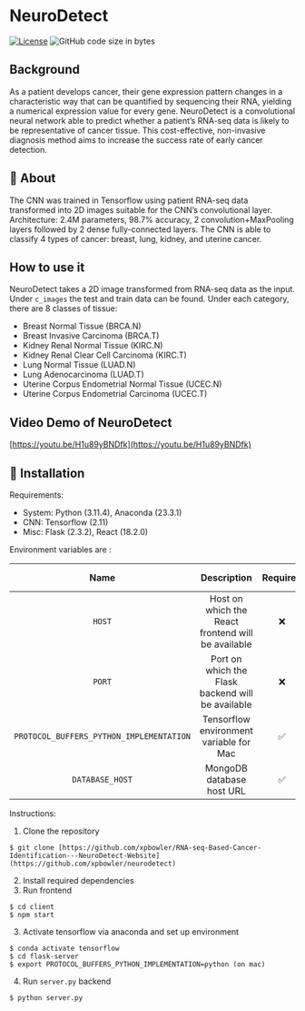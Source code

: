 # NeuroDetect

[![License](https://img.shields.io/badge/license-MIT-green)](LICENSE.md)
![GitHub code size in bytes](https://img.shields.io/github/languages/code-size/xpbowler/RNA-seq-Based-Cancer-Identification---NeuroDetect-Website.svg)

## Background

As a patient develops cancer, their gene expression pattern changes in a characteristic way that can be quantified by sequencing their RNA, yielding a numerical expression value for every gene. NeuroDetect is a convolutional neural network able to predict whether a patient’s RNA-seq data is likely to be representative of cancer tissue. This cost-effective, non-invasive diagnosis method aims to increase the success rate of early cancer detection.

## 🌿 About

The CNN was trained in Tensorflow using patient RNA-seq data transformed into 2D images suitable for the CNN’s convolutional layer. Architecture: 2.4M parameters, 98.7% accuracy, 2 convolution+MaxPooling layers followed by 2 dense fully-connected layers. The CNN is able to classify 4 types of cancer: breast, lung, kidney, and uterine cancer. 


## How to use it 

NeuroDetect takes a 2D image transformed from RNA-seq data as the input. Under ```c_images``` the test and train data can be found. Under each category, there are 8 classes of tissue: 

- Breast Normal Tissue (BRCA.N)
- Breast Invasive Carcinoma (BRCA.T)
- Kidney Renal Normal Tissue (KIRC.N)
- Kidney Renal Clear Cell Carcinoma (KIRC.T)
- Lung Normal Tissue (LUAD.N)
- Lung Adenocarcinoma (LUAD.T)
- Uterine Corpus Endometrial Normal Tissue (UCEC.N)
- Uterine Corpus Endometrial Carcinoma (UCEC.T)


## Video Demo of NeuroDetect
[https://youtu.be/H1u89yBNDfk](https://youtu.be/H1u89yBNDfk)


## 🔨 Installation

Requirements: 
* System: Python (3.11.4), Anaconda (23.3.1)
* CNN: Tensorflow (2.11)
* Misc: Flask (2.3.2), React (18.2.0)

Environment variables are :

|        Name         |               Description               | Required | Default value |                   Limitations                    |
|:-------------------:|:---------------------------------------:|:--------:|:-------------:|:------------------------------------------------:|
|       `HOST`        | Host on which the React frontend will be available |    ❌     |  `3001`  |          If set, can't be empty string           |
|       `PORT`        | Port on which the Flask backend will be available |    ❌     |    `5001`     | If set, must be a number between `0` and `65535` |
|`PROTOCOL_BUFFERS_PYTHON_IMPLEMENTATION`   |  Tensorflow environment variable for Mac |    ✅     |       ❌       |  Set to `python`  |
|   `DATABASE_HOST`   |        MongoDB database host URL        |    ✅     |       ❌       |              Can't be empty string               |

Instructions:
1. Clone the repository
```
$ git clone [https://github.com/xpbowler/RNA-seq-Based-Cancer-Identification---NeuroDetect-Website](https://github.com/xpbowler/neurodetect)
```
2. Install required dependencies
3. Run frontend
```
$ cd client
$ npm start
```
3. Activate tensorflow via anaconda and set up environment
```
$ conda activate tensorflow
$ cd flask-server
$ export PROTOCOL_BUFFERS_PYTHON_IMPLEMENTATION=python (on mac)
```
4. Run ```server.py``` backend
```
$ python server.py
```
